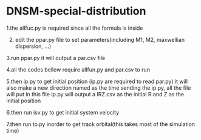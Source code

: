 # DNSM-special-distribution
1.the allfuc.py is required since all the formula is inside

2. edit the ppar.py file to set parameters(including M1, M2, maxwellian dispersion, ...)
  
3.run ppar.py it will output a par.csv file
  
4.all the codes bellow require allfun.py and par.csv to run

5.then ip.py to get initial position (ip.py are required to read par.py) 
  it will also make a new direction named as the time sending the ip.py, all the file will put in this file
  ip.py will output a IRZ.csv as the initial R and Z as the initial position

6.then run isv.py to get initial system velocity

7.then run to.py inorder to get track orbital(this takes most of the simulation time)
